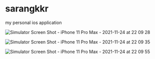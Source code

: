 # sarangkkr
my personal ios application

![Simulator Screen Shot - iPhone 11 Pro Max - 2021-11-24 at 22 09 28](https://user-images.githubusercontent.com/74540209/143280037-3fb354b1-31ab-49fd-a98a-09ce510bd24b.png)


![Simulator Screen Shot - iPhone 11 Pro Max - 2021-11-24 at 22 09 35](https://user-images.githubusercontent.com/74540209/143279850-a2dbbb47-1b88-4194-8dbf-8f80c22e5ff9.png)


![Simulator Screen Shot - iPhone 11 Pro Max - 2021-11-24 at 22 09 55](https://user-images.githubusercontent.com/74540209/143280146-eacf27ce-d3ee-4223-807b-5bf2f8a8ec67.png)
